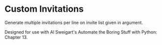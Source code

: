# Custom Invitations

Generate multiple invitations per line on invite list given in argument.

Designed for use with Al Sweigart's Automate the Boring Stuff with Python: Chapter 13.